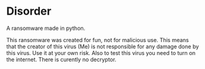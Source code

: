 # Disorder
A ransomware made in python.

This ransomware was created for fun, not for malicious use.
This means that the creator of this virus (Me) is not responsible for any damage done by this virus. Use it at your own risk.
Also to test this virus you need to turn on the internet.
There is curently no decryptor.
